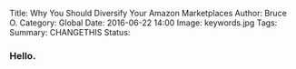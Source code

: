 Title: Why You Should Diversify Your Amazon Marketplaces
Author: Bruce O.
Category: Global
Date: 2016-06-22 14:00
Image: keywords.jpg
Tags:
Summary: CHANGETHIS
Status: 

### Hello.
